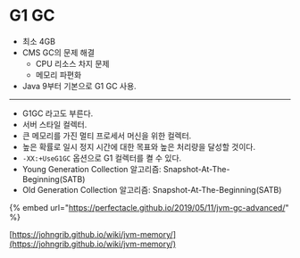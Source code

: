 # G1 GC

* 최소 4GB
* CMS GC의 문제 해결
  * CPU 리소스 차지 문제
  * 메모리 파편화
* Java 9부터 기본으로 G1 GC 사용.

---

* G1GC 라고도 부른다.
* 서버 스타일 컬렉터.
* 큰 메모리를 가진 멀티 프로세서 머신을 위한 컬렉터.
* 높은 확률로 일시 정지 시간에 대한 목표와 높은 처리량을 달성할 것이다.
* `-XX:+UseG1GC` 옵션으로 G1 컬렉터를 켤 수 있다.
* Young Generation Collection 알고리즘: Snapshot-At-The-Beginning\(SATB\)
* Old Generation Collection 알고리즘: Snapshot-At-The-Beginning\(SATB\)



{% embed url="https://perfectacle.github.io/2019/05/11/jvm-gc-advanced/" %}

[https://johngrib.github.io/wiki/jvm-memory/](https://johngrib.github.io/wiki/jvm-memory/)

